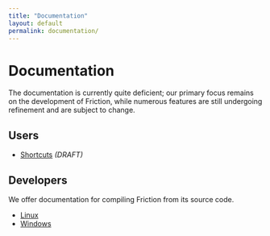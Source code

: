 ```yaml
---
title: "Documentation"
layout: default
permalink: documentation/
---
```


# Documentation

The documentation is currently quite deficient; our primary focus remains on the development of Friction, while numerous features are still undergoing refinement and are subject to change.


## Users

* [Shortcuts](/documentation/shortcuts.html) *(DRAFT)*

## Developers

We offer documentation for compiling Friction from its source code.

* [Linux](/documentation/source-linux.html)
* [Windows](/documentation/source-windows.html)
